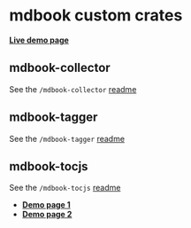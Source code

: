 # mdbook custom crates

[**Live demo page**](https://acheul.github.io/mdbook-collectors/tags.html)

## mdbook-collector
See the `/mdbook-collector` [readme](https://github.com/acheul/mdbook-collectors/tree/main/mdbook-collector)


## mdbook-tagger
See the `/mdbook-tagger` [readme](https://github.com/acheul/mdbook-collectors/tree/main/mdbook-tagger)


## mdbook-tocjs
See the `/mdbook-tocjs` [readme](https://github.com/acheul/mdbook-collectors/tree/main/mdbook-tocjs)

* [**Demo page 1**](https://acheul.github.io/mdbook-collectors/posts/toc1.html)
* [**Demo page 2**](https://acheul.github.io/mdbook-collectors/posts/toc2.html)